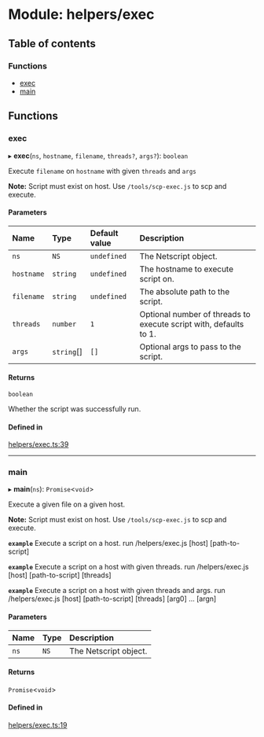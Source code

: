 # Module: helpers/exec

## Table of contents

### Functions

- [exec](../wiki/helpers.exec#exec)
- [main](../wiki/helpers.exec#main)

## Functions

### exec

▸ **exec**(`ns`, `hostname`, `filename`, `threads?`, `args?`): `boolean`

Execute `filename` on `hostname` with given `threads` and `args`

**Note:** Script must exist on host. Use `/tools/scp-exec.js` to scp and execute.

#### Parameters

| Name | Type | Default value | Description |
| :------ | :------ | :------ | :------ |
| `ns` | `NS` | `undefined` | The Netscript object. |
| `hostname` | `string` | `undefined` | The hostname to execute script on. |
| `filename` | `string` | `undefined` | The absolute path to the script. |
| `threads` | `number` | `1` | Optional number of threads to execute script with, defaults to 1. |
| `args` | `string`[] | `[]` | Optional args to pass to the script. |

#### Returns

`boolean`

Whether the script was successfully run.

#### Defined in

[helpers/exec.ts:39](https://github.com/vladzaharia/bitburner/blob/9963ca2/src/helpers/exec.ts#L39)

___

### main

▸ **main**(`ns`): `Promise`<`void`\>

Execute a given file on a given host.

**Note:** Script must exist on host. Use `/tools/scp-exec.js` to scp and execute.

**`example`** Execute a script on a host.
run /helpers/exec.js [host] [path-to-script]

**`example`** Execute a script on a host with given threads.
run /helpers/exec.js [host] [path-to-script] [threads]

**`example`** Execute a script on a host with given threads and args.
run /helpers/exec.js [host] [path-to-script] [threads] [arg0] ... [argn]

#### Parameters

| Name | Type | Description |
| :------ | :------ | :------ |
| `ns` | `NS` | The Netscript object. |

#### Returns

`Promise`<`void`\>

#### Defined in

[helpers/exec.ts:19](https://github.com/vladzaharia/bitburner/blob/9963ca2/src/helpers/exec.ts#L19)
